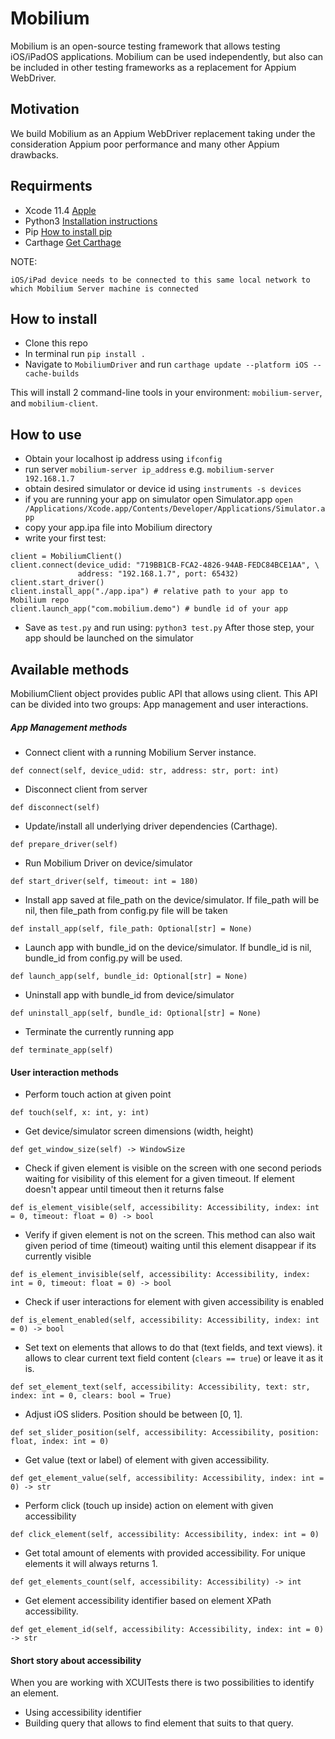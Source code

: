 # Mobilium

Mobilium is an open-source testing framework that allows testing iOS/iPadOS applications. Mobilium can be used independently, but also can be included in other testing frameworks as a replacement for Appium WebDriver.

## Motivation
We build Mobilium as an Appium WebDriver replacement taking under the consideration Appium poor performance and many other Appium drawbacks.

## Requirments
- Xcode 11.4 [Apple](https://developer.apple.com/news/releases/?id=03032020f)
- Python3 [Installation instructions](https://docs.python-guide.org/starting/install3/osx/)
- Pip [How to install pip](https://pip.pypa.io/en/stable/installing/)
- Carthage [Get Carthage](https://github.com/Carthage/Carthage)

NOTE:
```
iOS/iPad device needs to be connected to this same local network to which Mobilium Server machine is connected
```

## How to install

- Clone this repo
- In terminal run `pip install .`
- Navigate to  `MobiliumDriver` and run `carthage update --platform iOS --cache-builds`

This will install 2 command-line tools in your environment: `mobilium-server`, and `mobilium-client`.

## How to use

- Obtain your localhost ip address using `ifconfig`
- run server `mobilium-server ip_address` e.g. `mobilium-server 192.168.1.7`
- obtain desired simulator or device id using `instruments -s devices`
- if you are running your app on simulator open Simulator.app `open /Applications/Xcode.app/Contents/Developer/Applications/Simulator.app`
- copy your app.ipa file into Mobilium directory
- write your first test:
```
client = MobiliumClient()
client.connect(device_udid: "719BB1CB-FCA2-4826-94AB-FEDC84BCE1AA", \
               address: "192.168.1.7", port: 65432)
client.start_driver()
client.install_app("./app.ipa") # relative path to your app to Mobilium repo
client.launch_app("com.mobilium.demo") # bundle id of your app
```
- Save as `test.py` and run using: `python3 test.py`
After those step, your app should be launched on the simulator

## Available methods
MobiliumClient object provides public API that allows using client.
This API can be divided into two groups: App management and user interactions.
##### App Management methods
- Connect client with a running Mobilium Server instance.
```
def connect(self, device_udid: str, address: str, port: int)
```
- Disconnect client from server
```
def disconnect(self)
```
- Update/install all underlying driver dependencies (Carthage).
```
def prepare_driver(self)
```
- Run Mobilium Driver on device/simulator
```
def start_driver(self, timeout: int = 180)
```
- Install app saved at file_path on the device/simulator. If file_path will be nil, then file_path from config.py file will be taken
```
def install_app(self, file_path: Optional[str] = None)
```
- Launch app with bundle_id on the device/simulator. If bundle_id is nil, bundle_id from config.py will be used.
```
def launch_app(self, bundle_id: Optional[str] = None)
```
- Uninstall app with bundle_id from device/simulator
```
def uninstall_app(self, bundle_id: Optional[str] = None)
```
- Terminate the currently running app
```
def terminate_app(self)
```


#### User interaction methods
- Perform touch action at given point
```
def touch(self, x: int, y: int)
```
- Get device/simulator screen dimensions (width, height)
```
def get_window_size(self) -> WindowSize
```
- Check if given element is visible on the screen with one second periods waiting for visibility of this element for a given timeout. If element doesn't appear until timeout then it returns false
```
def is_element_visible(self, accessibility: Accessibility, index: int = 0, timeout: float = 0) -> bool
```
- Verify if given element is not on the screen. This method can also wait given period of time (timeout) waiting until this element disappear if its currently visible
```
def is_element_invisible(self, accessibility: Accessibility, index: int = 0, timeout: float = 0) -> bool
```
- Check if user interactions for element with given accessibility is enabled
```
def is_element_enabled(self, accessibility: Accessibility, index: int = 0) -> bool
```
- Set text on elements that allows to do that (text fields, and text views). it allows to clear current text field content (`clears == true`) or leave it as it is.
```
def set_element_text(self, accessibility: Accessibility, text: str, index: int = 0, clears: bool = True)
```
- Adjust iOS sliders. Position should be between [0, 1].
```
def set_slider_position(self, accessibility: Accessibility, position: float, index: int = 0)
```
- Get value (text or label) of element with given accessibility.
```
def get_element_value(self, accessibility: Accessibility, index: int = 0) -> str
```
- Perform click (touch up inside) action on element with given accessibility
```
def click_element(self, accessibility: Accessibility, index: int = 0)
```
- Get total amount of elements with provided accessibility. For unique elements it will always returns 1.
```
def get_elements_count(self, accessibility: Accessibility) -> int
```
- Get element accessibility identifier based on element XPath accessibility.
```
def get_element_id(self, accessibility: Accessibility, index: int = 0) -> str
```

#### Short story about accessibility
When you are working with XCUITests there is two possibilities to identify an element.
- Using accessibility identifier
- Building query that allows to find element that suits to that query.
